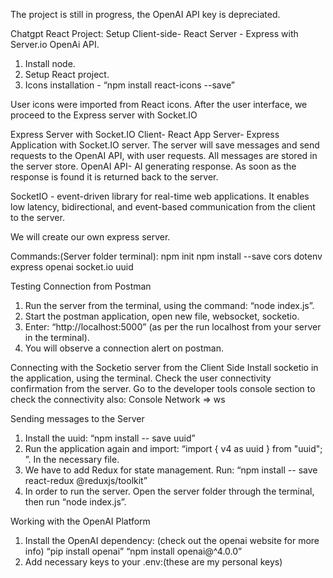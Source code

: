 The project is still in progress, the OpenAI API key is depreciated.

Chatgpt React Project:
Setup
Client-side- React
Server - Express with Server.io
OpenAi API.

1. Install node.
2. Setup React project.
3. Icons installation - “npm install react-icons --save”

User icons were imported from React icons.
After the user interface, we proceed to the Express server with Socket.IO

Express Server with Socket.IO
Client- React App
Server- Express Application with Socket.IO server. The server will save messages and send requests to the OpenAI API, with user requests. All messages are stored in the server store.
OpenAI API- AI generating response. As soon as the response is found it is returned back to the server.

SocketIO - event-driven library for real-time web applications. It enables low latency, bidirectional, and event-based communication from the client to the server.

We will create our own express server.

Commands:(Server folder terminal):
npm init
npm install --save cors dotenv express openai socket.io uuid

Testing Connection from Postman
1. Run the server from the terminal, using the command: “node index.js”.
2. Start the postman application, open new file, websocket, socketio.
3. Enter: “http://localhost:5000” (as per the run localhost from your server in the terminal).
4. You will observe a connection alert on postman.

Connecting with the Socketio server from the Client Side
Install socketio in the application, using the terminal.
Check the user connectivity confirmation from the server.
Go to the developer tools console section to check the connectivity also:
Console
Network => ws

Sending messages to the Server
1. Install the uuid: “npm install -- save uuid”
2. Run the application again and import: “import { v4 as uuid } from "uuid"; ”. In the necessary file.
3. We have to add Redux for state management. Run: “npm install -- save react-redux @reduxjs/toolkit” 
4. In order to run the server. Open the server folder through the terminal, then run “node index.js”.

Working with the OpenAI Platform
1. Install the OpenAI dependency: (check out the openai website for more info)
“pip install openai”
“npm install openai@^4.0.0”
2. Add necessary keys to your .env:(these are my personal keys)
